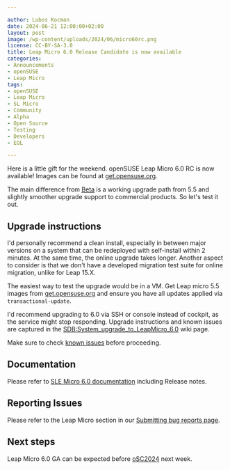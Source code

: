 ```yaml
---

author: Lubos Kocman
date: 2024-06-21 12:00:00+02:00
layout: post
image: /wp-content/uploads/2024/06/micro60rc.png
license: CC-BY-SA-3.0
title: Leap Micro 6.0 Release Candidate is now available
categories:
- Announcements
- openSUSE
- Leap Micro
tags:
- openSUSE
- Leap Micro
- SL Micro
- Community
- Alpha
- Open Source
- Testing
- Developers
- EOL

---
```


Here is a little gift for the weekend. openSUSE Leap Micro 6.0 RC is now available!
Images can be found at [get.opensuse.org](https://get.opensuse.org/leapmicro/6.0/).

The main difference from [Beta](https://news.opensuse.org/2024/06/19/os-leap-micro-reaches-beta/) is a working upgrade path from 5.5 and slightly smoother upgrade support to commercial products. So let's test it out.

## Upgrade instructions

I'd personally recommend a clean install, especially in between major versions on a system that can be redeployed with self-install within 2 minutes. At the same time, the online upgrade takes longer.
Another aspect to consider is that we don't have a developed migration test suite for online migration, unlike for Leap 15.X.

The easiest way to test the upgrade would be in a VM. Get Leap micro 5.5 images from [get.opensuse.org](https://get.opensuse.org/leapmicro/5.5/) and ensure you have all updates applied via `transactional-update`.

I'd recommend upgrading to 6.0 via SSH or console instead of cockpit, as the service might stop responding.
Upgrade instructions and known issues are captured in the [SDB:System_upgrade_to_LeapMicro_6.0](https://en.opensuse.org/SDB:System_upgrade_to_LeapMicro_6.0) wiki page.

Make sure to check [known issues](https://en.opensuse.org/SDB:System_upgrade_to_LeapMicro_6.0#Known_issues_with_migration) before proceeding.

## Documentation

Please refer to  [SLE Micro 6.0 documentation](https://documentation.suse.com/sle-micro/6.0/) including Release notes.

## Reporting Issues

Please refer to the Leap Micro section in our [Submitting bug reports page](https://en.opensuse.org/openSUSE:Submitting_bug_reports#Regular_release_products).

## Next steps

Leap Micro 6.0 GA can be expected before [oSC2024](https://events.opensuse.org/conferences/oSC24/) next week.



<meta name="openSUSE, Leap Micro, Open Source, Alpha, Upgrade, EOL" content="HTML,CSS,XML,JavaScript">
